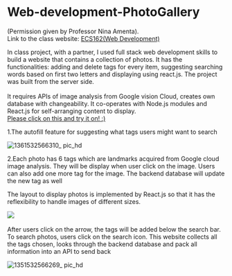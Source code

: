 # Web-development-PhotoGallery
<p>(Permission given by Professor Nina Amenta).<br>
   Link to the class website: <a href="http://web.cs.ucdavis.edu/~amenta/s18/ecs162.html">ECS162(Web Development)</a>
</p>

<p>  In class project, with a partner, I used full stack web development skills to build a website that contains a collection of photos. It has the functionalities: adding and delete tags for every item, suggesting searching words based on first two letters and displaying using react.js.
The project was built from the server side. <br><br>
  It requires APIs of image analysis from Google vision Cloud, creates own database with changeability. It co-operates with Node.js modules and  React.js for self-arranging content to display.<br>
<a href="https://limitless-thicket-20551.herokuapp.com/">Please click on this and try it on! :)</a>
</p>

<p>1.The autofill feature for suggesting what tags users might want to search</p>
  
![1361532566310_ pic_hd](https://user-images.githubusercontent.com/33383546/43235497-b3cdb780-9035-11e8-9fb5-4da2565e314d.jpg)

<p>2.Each photo has 6 tags which are landmarks acquired from Google cloud image analysis. They will be display when user click on the image. Users can also add one more tag for the image. The backend database will update the new tag as well</p>

<p>The layout to display photos is implemented by React.js so that it has the reflexibility to handle images of different sizes.</p>
<img src="https://user-images.githubusercontent.com/33383546/43235495-b2e246d8-9035-11e8-9a26-2458cd0f1952.jpg"> <img>

<p>After users click on the arrow, the tags will be added below the search bar. To search photos, users click on the search icon. This website collects all the tags chosen, looks through the backend database and pack all information into an API to send back</p>


![1351532566269_ pic_hd](https://user-images.githubusercontent.com/33383546/43235496-b3b1a39c-9035-11e8-9e0f-71becda0e993.jpg)
